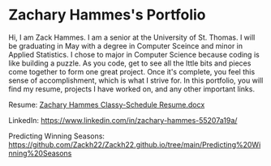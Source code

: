 # Zachary Hammes's Portfolio
Hi, I am Zack Hammes. I am a senior at the University of St. Thomas. I will be graduating in May with a degree in Computer Sceince and minor in Applied Statistics. I chose to major in Computer Science because coding is like building a puzzle. As you code, get to see all the lttle bits and pieces come together to form one great project. Once it's complete, you feel this sense of accomplishment, which is what I strive for. In this portfolio, you will find my resume, projects I have worked on, and any other important links.


Resume: [Zachary Hammes Classy-Schedule Resume.docx](https://github.com/Zackh22/Zackh22.github.io/files/8460228/Zachary.Hammes.Classy-Schedule.Resume.docx)

LinkedIn: https://www.linkedin.com/in/zachary-hammes-55207a19a/

Predicting Winning Seasons: https://github.com/Zackh22/Zackh22.github.io/tree/main/Predicting%20Winning%20Seasons
